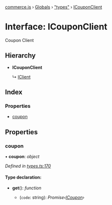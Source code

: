 [commerce.js](../README.md) › [Globals](../globals.md) › ["types"](../modules/_types_.md) › [ICouponClient](_types_.icouponclient.md)

# Interface: ICouponClient

Coupon Client

## Hierarchy

* **ICouponClient**

  ↳ [IClient](_types_.iclient.md)

## Index

### Properties

* [coupon](_types_.icouponclient.md#coupon)

## Properties

###  coupon

• **coupon**: *object*

*Defined in [types.ts:170](https://github.com/shopjs/commerce.js/blob/2ed3fd9/src/types.ts#L170)*

#### Type declaration:

* **get**(): *function*

  * (`code`: string): *Promise‹[ICoupon](_types_.icoupon.md)›*

